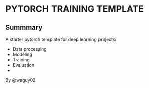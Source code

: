 # PYTORCH TRAINING TEMPLATE

## Summmary
A starter pytorch template for deep learning projects:
* Data processing
* Modeling
* Training
* Evaluation
* 
By @waguy02



